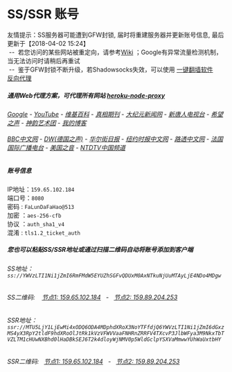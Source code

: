 # SS/SSR 账号 

友情提示：SS服务器可能遭到GFW封锁, 届时将重建服务器并更新账号信息, 最后更新于【2018-04-02 15:24】
<br/>&nbsp;--&nbsp; 若您访问的某些网站被重定向，请参考[Wiki](https://github.com/gfw-breaker/ssr-accounts/wiki) ；Google有异常流量检测机制，当无法访问时请稍后再重试
<br/>&nbsp;--&nbsp; 鉴于GFW封锁不断升级，若Shadowsocks失效，可以使用 [一键翻墙软件](https://github.com/gfw-breaker/nogfw/blob/master/README.md) &nbsp;&nbsp;&nbsp;
[反向代理](https://github.com/gfw-breaker/open-proxy/wiki/proxy)

##### 通用Web代理方案，可代理所有网站 [heroku-node-proxy](https://github.com/gfw-breaker/heroku-node-proxy#--end--) 

######  [Google](https://quiet-citadel-68141.herokuapp.com/proxy/https://www.google.com/search?q=425事件) - [YouTube](https://git.io/vxNPj) - [维基百科](https://quiet-citadel-68141.herokuapp.com/proxy/https://zh.wikipedia.org/wiki/喬高-麥塔斯調查報告)  - [真相期刊](https://quiet-citadel-68141.herokuapp.com/proxy/http://qikan.minghui.org/display.aspx?category_id=3&zhuanti_id=2) - [大纪元新闻网](https://quiet-citadel-68141.herokuapp.com/proxy/http://www.epochtimes.com/) - [新唐人电视台](https://quiet-citadel-68141.herokuapp.com/proxy/http://www.ntdtv.com/) - [希望之声](https://quiet-citadel-68141.herokuapp.com/proxy/http://soundofhope.org/) - [神韵艺术团](https://quiet-citadel-68141.herokuapp.com/proxy/http://www.ntdtv.com/xtr/gb/prog673.html) - [我的博客](https://quiet-citadel-68141.herokuapp.com/proxy/http://truth.atspace.eu/)<br/> <br/> [BBC中文网](https://quiet-citadel-68141.herokuapp.com/proxy/http://www.bbc.com/zhongwen/simp) - [DW(德国之声)](https://quiet-citadel-68141.herokuapp.com/proxy/http://www.dw.com/zh/在线报导/s-9058?&zhongwen=simp) - [华尔街日报](https://quiet-citadel-68141.herokuapp.com/proxy/https://cn.wsj.com/zh-hans) - [纽约时报中文网](https://quiet-citadel-68141.herokuapp.com/proxy/https://cn.nytimes.com/) - [路透中文网](https://quiet-citadel-68141.herokuapp.com/proxy/https://cn.reuters.com/) - [法国国际广播电台](https://quiet-citadel-68141.herokuapp.com/proxy/http://cn.rfi.fr/) - [美国之音](https://quiet-citadel-68141.herokuapp.com/proxy/https://www.voachinese.com/) - [NTDTV中国频道](https://git.io/vxShq)


##### 账号信息
IP地址：`159.65.102.184`  
端口号：`8080`  
密码  : `FaLunDaFaHao@513`  
加密  ：`aes-256-cfb`  
协议  ：`auth_sha1_v4`  
混淆  : `tls1.2_ticket_auth`  

##### 您也可以粘贴SS/SSR地址或通过扫描二维码自动将账号添加到客户端

######  SS地址： `ss://YWVzLTI1Ni1jZmI6RmFMdW5EYUZhSGFvQDUxM0AxNTkuNjUuMTAyLjE4NDo4MDgw`   
######  SS二维码: &nbsp;&nbsp; <a href="http://159.65.102.184/info/ss.html" target="_blank">节点1: 159.65.102.184</a> &nbsp;&nbsp;-&nbsp;&nbsp; <a href="http://159.89.204.253/info/ss.html" target="_blank">节点2: 159.89.204.253</a>

######  SSR地址： `ssr://MTU5LjY1LjEwMi4xODQ6ODA4MDphdXRoX3NoYTFfdjQ6YWVzLTI1Ni1jZmI6dGxzMS4yX3RpY2tldF9hdXRoOlJtRk1kVzVFWVVaaFNHRnZRRFV4TXcvP3JlbWFya3M9NkxTbTVZLTM1cHUwNXBhd0lHaDBkSEJ6T2k4dloyWjNMV0p5WldGclpYSXVaMmwwYUhWaUxtbHY`     
######  SSR二维码: &nbsp;&nbsp;<a href="http://159.65.102.184/info/ssr.html" target="_blank">节点1: 159.65.102.184</a> &nbsp;&nbsp;-&nbsp;&nbsp; <a href="http://159.89.204.253/info/ssr.html" target="_blank">节点2: 159.89.204.253</a>


